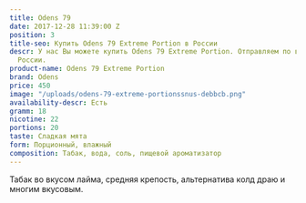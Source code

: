 ```yaml
---
title: Odens 79
date: 2017-12-28 11:39:00 Z
position: 3
title-seo: Купить Odens 79 Extreme Portion в России
descr: У нас Вы можете купить Odens 79 Extreme Portion. Отправляем по всей территории
  России.
product-name: Odens 79 Extreme Portion
brand: Odens
price: 450
image: "/uploads/odens-79-extreme-portionssnus-debbcb.png"
availability-descr: Есть
gramm: 18
nicotine: 22
portions: 20
taste: Сладкая мята
form: Порционный, влажный
composition: Табак, вода, соль, пищевой ароматизатор
---
```


Табак во вкусом лайма, средняя крепость, альтернатива колд драю и многим вкусовым.